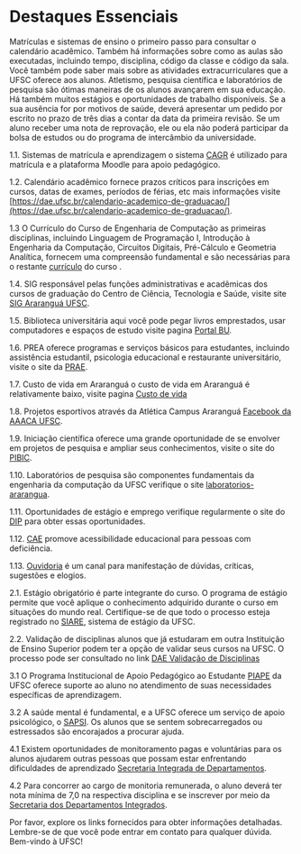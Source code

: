 # Destaques Essenciais

Matrículas e sistemas de ensino o primeiro passo para consultar o calendário acadêmico. Também há informações sobre como as aulas são executadas, incluindo tempo, disciplina, código da classe e código da sala. Você também pode saber mais sobre as atividades extracurriculares que a UFSC oferece aos alunos. Atletismo, pesquisa científica e laboratórios de pesquisa são ótimas maneiras de os alunos avançarem em sua educação. Há também muitos estágios e oportunidades de trabalho disponíveis. Se a sua ausência for por motivos de saúde, deverá apresentar um pedido por escrito no prazo de três dias a contar da data da primeira revisão. Se um aluno receber uma nota de reprovação, ele ou ela não poderá participar da bolsa de estudos ou do programa de intercâmbio da universidade.

1.1. Sistemas de matrícula e aprendizagem o sistema [CAGR](http://cagr.sistemas.ufsc.br) é utilizado para matrícula e a plataforma Moodle para apoio pedagógico.

1.2. Calendário acadêmico fornece prazos críticos para inscrições em cursos, datas de exames, períodos de férias, etc mais informações visite [https://dae.ufsc.br/calendario-academico-de-graduacao/](https://dae.ufsc.br/calendario-academico-de-graduacao/).

1.3 O Currículo do Curso de Engenharia de Computação as primeiras disciplinas, incluindo Linguagem de Programação I, Introdução à Engenharia da Computação, Circuitos Digitais, Pré-Cálculo e Geometria Analítica, fornecem uma compreensão fundamental e são necessárias para o restante [currículo](https://enc.ufsc.br/curriculo/) do curso .

1.4. SIG responsável pelas funções administrativas e acadêmicas dos cursos de graduação do Centro de Ciência, Tecnologia e Saúde, visite site [SIG Araranguá UFSC](http://sig.ararangua.ufsc.br).

1.5. Biblioteca universitária aqui você pode pegar livros emprestados, usar computadores e espaços de estudo visite pagina  [Portal BU](https://portal.bu.ufsc.br).

1.6. PREA oferece programas e serviços básicos para estudantes, incluindo assistência estudantil, psicologia educacional e restaurante universitário, visite o site da [PRAE](https://prae.ufsc.br).

1.7. Custo de vida em Araranguá o custo de vida em Araranguá é relativamente baixo, visite pagina [Custo de vida](/)

1.8. Projetos esportivos através da Atlética Campus Araranguá [Facebook da AAACA UFSC](https://www.facebook.com/aaaca.ufsc).

1.9. Iniciação científica oferece uma grande oportunidade de se envolver em projetos de pesquisa e ampliar seus conhecimentos, visite o site do [PIBIC](http://pibic.propesq.ufsc.br).

1.10. Laboratórios de pesquisa são componentes fundamentais da engenharia da computação da UFSC verifique o site [laboratorios-ararangua](https://propesq.ufsc.br/laboratorios-de-pesquisa/laboratorios-ararangua/).

1.11. Oportunidades de estágio e emprego verifique regularmente o site do [DIP](https://dip.ufsc.br) para obter essas oportunidades.

1.12. [CAE](https://cae.ufsc.br) promove acessibilidade educacional para pessoas com deficiência.

1.13. [Ouvidoria](https://ouvidoria.ufsc.br) é um canal para manifestação de dúvidas, críticas, sugestões e elogios.

2.1. Estágio obrigatório é parte integrante do curso. O programa de estágio permite que você aplique o conhecimento adquirido durante o curso em situações do mundo real. Certifique-se de que todo o processo esteja registrado no [SIARE](https://servicosti.sistemas.ufsc.br/publico/conhecimentos.xhtml?servico=185), sistema de estágio da UFSC.

2.2. Validação de disciplinas alunos que já estudaram em outra Instituição de Ensino Superior podem ter a opção de validar seus cursos na UFSC. O processo pode ser consultado no link [DAE Validação de Disciplinas](https://dae.ufsc.br/validacao-de-disciplinas-area-do-aluno/)

3.1 O Programa Institucional de Apoio Pedagógico ao Estudante [PIAPE](https://piape.ararangua.ufsc.br) da UFSC oferece suporte ao aluno no atendimento de suas necessidades específicas de aprendizagem.

3.2 A saúde mental é fundamental, e a UFSC oferece um serviço de apoio psicológico, o [SAPSI](http://sapsi.paginas.ufsc.br). Os alunos que se sentem sobrecarregados ou estressados são encorajados a procurar ajuda.

4.1 Existem oportunidades de monitoramento pagas e voluntárias para os alunos ajudarem outras pessoas que possam estar enfrentando dificuldades de aprendizado [Secretaria Integrada de Departamentos](https://sid.cts.ararangua.ufsc.br/).

4.2 Para concorrer ao cargo de monitoria remunerada, o aluno deverá ter nota mínima de 7,0 na respectiva disciplina e se inscrever por meio da [Secretaria dos Departamentos Integrados](https://sid.cts.ararangua.ufsc.br/).

Por favor, explore os links fornecidos para obter informações detalhadas. Lembre-se de que você pode entrar em contato para qualquer dúvida. Bem-vindo à UFSC!

